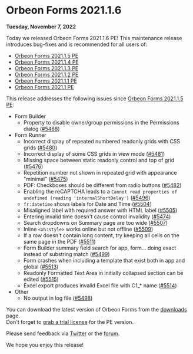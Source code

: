 # Orbeon Forms 2021.1.6

__Tuesday, November 7, 2022__

Today we released Orbeon Forms 2021.1.6 PE! This maintenance release introduces bug-fixes and is recommended for all users of:

- [Orbeon Forms 2021.1.5 PE](orbeon-forms-2021.1.5.md)
- [Orbeon Forms 2021.1.4 PE](orbeon-forms-2021.1.4.md)
- [Orbeon Forms 2021.1.3 PE](orbeon-forms-2021.1.3.md)
- [Orbeon Forms 2021.1.2 PE](orbeon-forms-2021.1.2.md)
- [Orbeon Forms 2021.1.1 PE](orbeon-forms-2021.1.1.md)
- [Orbeon Forms 2021.1 PE](orbeon-forms-2021.1.md)

This release addresses the following issues since [Orbeon Forms 2021.1.5 PE](orbeon-forms-2021.1.5.md):

- Form Builder
    - Property to disable owner/group permissions in the Permissions dialog ([\#5488](https://github.com/orbeon/orbeon-forms/issues/5488)) 
- Form Runner
    - Incorrect display of repeated numbered readonly grids with CSS grids ([\#5480](https://github.com/orbeon/orbeon-forms/issues/5480))
    - Incorrect display of some CSS grids in view mode ([\#5481](https://github.com/orbeon/orbeon-forms/issues/5481))
    - Missing space between static readonly control and top of grid ([\#5476](https://github.com/orbeon/orbeon-forms/issues/5476))
    - Repetition number not shown in repeated grid with appearance "minimal" ([\#5475](https://github.com/orbeon/orbeon-forms/issues/5475))
    - PDF: Checkboxes should be different from radio buttons ([\#5482](https://github.com/orbeon/orbeon-forms/issues/5482))
    - Enabling the reCAPTCHA leads to a `Cannot read properties of undefined (reading 'internalShortDelay')` ([\#5496](https://github.com/orbeon/orbeon-forms/issues/5496))
    - `fr:datetime` shows labels for Date and Time ([\#5504](https://github.com/orbeon/orbeon-forms/issues/5504))
    - Misaligned label with required answer with HTML label ([\#5505](https://github.com/orbeon/orbeon-forms/issues/5505))
    - Entering invalid time doesn't cause control invalidity ([\#5474](https://github.com/orbeon/orbeon-forms/issues/5474))
    - Search dropdowns on Summary page are too wide ([\#5507](https://github.com/orbeon/orbeon-forms/issues/5507))
    - Inline `<xh:style>` works online but not offline ([\#5509](https://github.com/orbeon/orbeon-forms/issues/5509))
    - If a row doesn't contain long content, try keeping all cells on the same page in the PDF ([\#5511](https://github.com/orbeon/orbeon-forms/issues/5511))
    - Form Builder summary field search for app, form… doing exact instead of substring match ([\#5499](https://github.com/orbeon/orbeon-forms/issues/5499))
    - Form crashes when including a template that exist both in app and global ([\#5513](https://github.com/orbeon/orbeon-forms/issues/5513))
    - Readonly Formatted Text Area in initially collapsed section can be edited ([\#5515](https://github.com/orbeon/orbeon-forms/issues/5515))
    - Excel export produces invalid Excel file with C1_* name ([\#5514](https://github.com/orbeon/orbeon-forms/issues/5514))
- Other
    - No output in log file ([\#5498](https://github.com/orbeon/orbeon-forms/issues/5498)) 

You can download the latest version of Orbeon Forms from the [downloads](https://www.orbeon.com/download) page.  
Don't forget to [grab a trial license](https://prod.orbeon.com/prod/fr/orbeon/register/new) for the PE version.

Please send feedback via [Twitter](https://twitter.com/orbeon) or the [forum](https://www.orbeon.com/community).

We hope you enjoy this release!
